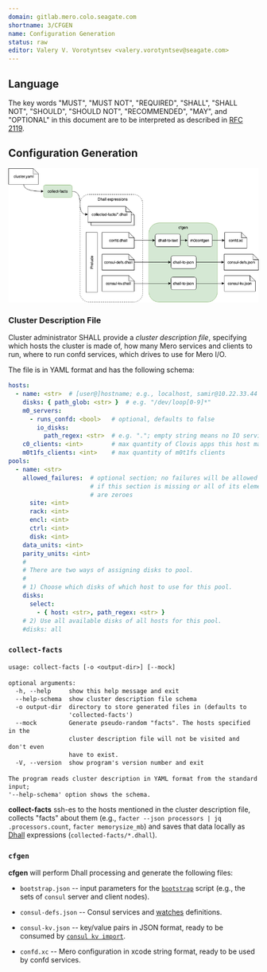 ```yaml
---
domain: gitlab.mero.colo.seagate.com
shortname: 3/CFGEN
name: Configuration Generation
status: raw
editor: Valery V. Vorotyntsev <valery.vorotyntsev@seagate.com>
---
```


## Language

The key words "MUST", "MUST NOT", "REQUIRED", "SHALL", "SHALL NOT",
"SHOULD", "SHOULD NOT", "RECOMMENDED", "MAY", and "OPTIONAL" in this
document are to be interpreted as described in
[RFC 2119](https://tools.ietf.org/html/rfc2119).

## Configuration Generation

![cfgen](cfgen.png)

### Cluster Description File

Cluster administrator SHALL provide a _cluster description file_,
specifying which hosts the cluster is made of, how many Mero services
and clients to run, where to run confd services, which drives to use
for Mero I/O.

The file is in YAML format and has the following schema:
```yaml
hosts:
  - name: <str>  # [user@]hostname; e.g., localhost, samir@10.22.33.44
    disks: { path_glob: <str> }  # e.g. "/dev/loop[0-9]*"
    m0_servers:
      - runs_confd: <bool>   # optional, defaults to false
        io_disks:
          path_regex: <str>  # e.g. "."; empty string means no IO service
    c0_clients: <int>        # max quantity of Clovis apps this host may have
    m0t1fs_clients: <int>    # max quantity of m0t1fs clients
pools:
  - name: <str>
    allowed_failures:  # optional section; no failures will be allowed
                       # if this section is missing or all of its elements
                       # are zeroes
      site: <int>
      rack: <int>
      encl: <int>
      ctrl: <int>
      disk: <int>
    data_units: <int>
    parity_units: <int>
    #
    # There are two ways of assigning disks to pool.
    #
    # 1) Choose which disks of which host to use for this pool.
    disks:
      select:
        - { host: <str>, path_regex: <str> }
    # 2) Use all available disks of all hosts for this pool.
    #disks: all
```

### `collect-facts`

```
usage: collect-facts [-o <output-dir>] [--mock]

optional arguments:
  -h, --help     show this help message and exit
  --help-schema  show cluster description file schema
  -o output-dir  directory to store generated files in (defaults to
                 'collected-facts')
  --mock         Generate pseudo-random "facts". The hosts specified in the
                 cluster description file will not be visited and don't even
                 have to exist.
  -V, --version  show program's version number and exit

The program reads cluster description in YAML format from the standard input;
'--help-schema' option shows the schema.
```

**collect-facts** ssh-es to the hosts mentioned in the cluster
description file, collects "facts" about them (e.g.,
`facter --json processors | jq .processors.count`, `facter memorysize_mb`)
and saves that data locally as [Dhall](https://dhall-lang.org/) expressions
(`collected-facts/*.dhall`).

### `cfgen`

**cfgen** will perform Dhall processing and generate the following files:

  * `bootstrap.json` -- input parameters for the
    [`bootstrap`](rfc/6/README.md) script (e.g., the sets of `consul`
    server and client nodes).

  * `consul-defs.json` -- Consul services and
    [watches](https://www.consul.io/docs/agent/watches.html)
    definitions.

  * `consul-kv.json` -- key/value pairs in JSON format, ready to be
    consumed by
    [`consul kv import`](https://www.consul.io/docs/commands/kv/import.html).

  * `confd.xc` -- Mero configuration in xcode string format, ready to
    be used by confd services.
